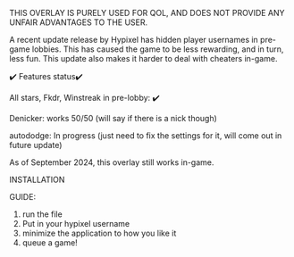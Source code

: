 THIS OVERLAY IS PURELY USED FOR QOL, AND DOES NOT PROVIDE ANY UNFAIR ADVANTAGES TO THE USER.

A recent update release by Hypixel has hidden player usernames in pre-game lobbies. This has caused the game to be less rewarding, and in turn, less fun.
This update also makes it harder to deal with cheaters in-game.

✔️ Features status✔️

All stars, Fkdr, Winstreak in pre-lobby: ✔️

Denicker: works 50/50 (will say if there is a nick though)

autododge: In progress (just need to fix the settings for it, will come out in future update)

As of September 2024, this overlay still works in-game. 

INSTALLATION

GUIDE:
1. run the file
2. Put in your hypixel username
3. minimize the application to how you like it
4. queue a game! 




